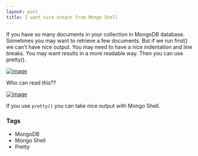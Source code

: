 ```yaml
---
layout: post
title: I want nice output from Mongo Shell
---
```


If you have so many documents in your collection in MongoDB database. Sometimes you may want to retrieve a few documents. But if we run find() we can't have nice output. You may need to have a nice indentation and line breaks. You may want results in a more readable way. Then you can use pretty().

[![image](https://dedunumax.files.wordpress.com/2012/11/image_thumb.png "image")](http://dedunumax.files.wordpress.com/2012/11/image.png)

Who can read this??

[![image](https://dedunumax.files.wordpress.com/2012/11/image_thumb1.png "image")](http://dedunumax.files.wordpress.com/2012/11/image1.png)

If you use `pretty()` you can take nice output with Mongo Shell.

### Tags

- MongoDB
- Mongo Shell
- Pretty
